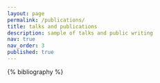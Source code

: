 ```yaml
---
layout: page
permalink: /publications/
title: talks and publications
description: sample of talks and public writing
nav: true
nav_order: 3
published: true
---
```


<!-- _pages/publications.md -->

{% bibliography %}